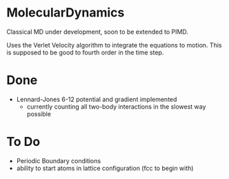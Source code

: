 MolecularDynamics
=================

Classical MD under development, soon to be extended to PIMD.

Uses the Verlet Velocity algorithm to integrate the equations to motion.
This is supposed to be good to fourth order in the time step.

Done
=======

- Lennard-Jones 6-12 potential and gradient implemented
    - currently counting all two-body interactions in the slowest way possible

To Do
======

- Periodic Boundary conditions
- ability to start atoms in lattice configuration (fcc to begin with)
